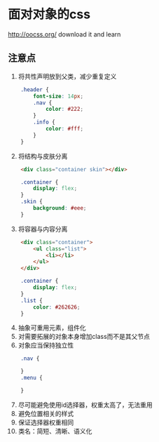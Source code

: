 # 面对对象的css
http://oocss.org/
download it and learn
## 注意点
1. 将共性声明放到父类，减少重复定义
```css
    .header {
        font-size: 14px;
        .nav {
            color: #222;
        }
        .info {
            color: #fff;
        }
    }
```
2. 将结构与皮肤分离
```html
    <div class="container skin"></div> 
```
```css
    .container {
        display: flex;
    }
    .skin {
        background: #eee;
    }
```
3. 将容器与内容分离
```html
    <div class="container">
        <ul class="list">
            <li></li>
        </ul>
    </div> 
```
```css
    .container {
        display: flex;
    }
    .list {
        color: #262626;
    }
```
4. 抽象可重用元素，组件化
5. 对需要拓展的对象本身增加class而不是其父节点
6. 对象应当保持独立性
```css
    .nav {

    }
    .menu {

    }
```
7. 尽可能避免使用id选择器，权重太高了，无法重用
8. 避免位置相关的样式
9. 保证选择器权重相同
10. 类名：简短、清晰、语义化